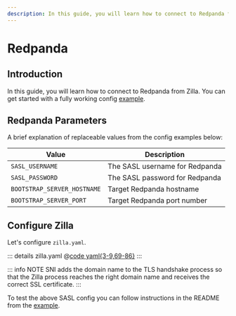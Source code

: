 ```yaml
---
description: In this guide, you will learn how to connect to Redpanda from Zilla
---
```

# Redpanda

## Introduction

In this guide, you will learn how to connect to Redpanda from Zilla. You can get started with a fully working config [example](https://github.com/aklivity/zilla-examples/tree/main/http.redpanda.sasl.scram).

## Redpanda Parameters

A brief explanation of replaceable values from the config examples below:

| Value                       | Description                    |
| --------------------------- | ------------------------------ |
| `SASL_USERNAME`             | The SASL username for Redpanda |
| `SASL_PASSWORD`             | The SASL password for Redpanda |
| `BOOTSTRAP_SERVER_HOSTNAME` | Target Redpanda hostname       |
| `BOOTSTRAP_SERVER_PORT`     | Target Redpanda port number    |

## Configure Zilla

Let's configure `zilla.yaml`.

::: details zilla.yaml
@[code yaml{3-9,69-86}](redpanda-zilla.yaml)
:::

::: info NOTE
SNI adds the domain name to the TLS handshake process so that the Zilla process reaches the right domain name and receives the correct SSL certificate.
:::

To test the above SASL config you can follow instructions in the README from the [example](https://github.com/aklivity/zilla-examples/tree/main/http.redpanda.sasl.scram).
